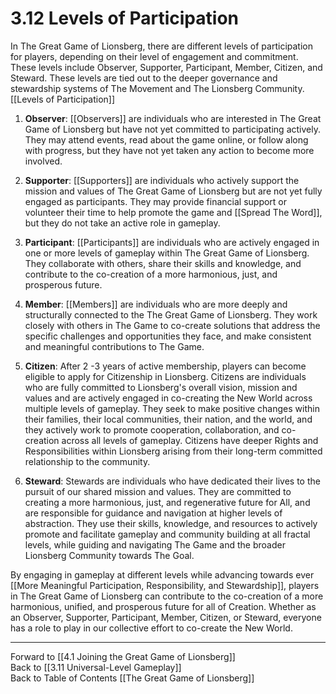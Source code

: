 # 3.12 Levels of Participation

In The Great Game of Lionsberg, there are different levels of participation for players, depending on their level of engagement and commitment. These levels include Observer, Supporter, Participant, Member, Citizen, and Steward. These levels are tied out to the deeper governance and stewardship systems of The Movement and The Lionsberg Community. [[Levels of Participation]] 

1.  **Observer**: [[Observers]] are individuals who are interested in The Great Game of Lionsberg but have not yet committed to participating actively. They may attend events, read about the game online, or follow along with progress, but they have not yet taken any action to become more involved.
    
2.  **Supporter**: [[Supporters]] are individuals who actively support the mission and values of The Great Game of Lionsberg but are not yet fully engaged as participants. They may provide financial support or volunteer their time to help promote the game and [[Spread The Word]], but they do not take an active role in gameplay.
    
3.  **Participant**: [[Participants]] are individuals who are actively engaged in one or more levels of gameplay within The Great Game of Lionsberg. They collaborate with others, share their skills and knowledge, and contribute to the co-creation of a more harmonious, just, and prosperous future.
    
4.  **Member**: [[Members]] are individuals who are more deeply and structurally connected to the The Great Game of Lionsberg. They work closely with others in The Game to co-create solutions that address the specific challenges and opportunities they face, and make consistent and meaningful contributions to The Game. 
    
5.  **Citizen**: After 2 -3 years of active membership, players can become eligible to apply for Citizenship in Lionsberg. Citizens are individuals who are fully committed to Lionsberg's overall vision, mission and values and are actively engaged in co-creating the New World across multiple levels of gameplay. They seek to make positive changes within their families, their local communities, their nation, and the world, and they actively work to promote cooperation, collaboration, and co-creation across all levels of gameplay. Citizens have deeper Rights and Responsibilities within Lionsberg arising from their long-term committed relationship to the community. 
    
6.  **Steward**: Stewards are individuals who have dedicated their lives to the pursuit of our shared mission and values. They are committed to creating a more harmonious, just, and regenerative future for All, and are responsible for guidance and navigation at higher levels of abstraction.  They use their skills, knowledge, and resources to actively promote and facilitate gameplay and community building at all fractal levels, while guiding and navigating The Game and the broader Lionsberg Community towards The Goal.
    

By engaging in gameplay at different levels while advancing towards ever [[More Meaningful Participation, Responsibility, and Stewardship]], players in The Great Game of Lionsberg can contribute to the co-creation of a more harmonious, unified, and prosperous future for all of Creation. Whether as an Observer, Supporter, Participant, Member, Citizen, or Steward, everyone has a role to play in our collective effort to co-create the New World.

____

Forward to [[4.1 Joining the Great Game of Lionsberg]]    
Back to [[3.11 Universal-Level Gameplay]]  
Back to Table of Contents [[The Great Game of Lionsberg]]  